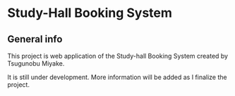 # Study-Hall Booking System

## General info
This project is web application of the Study-hall Booking System created by Tsugunobu Miyake.

It is still under development.
More information will be added as I finalize the project.
